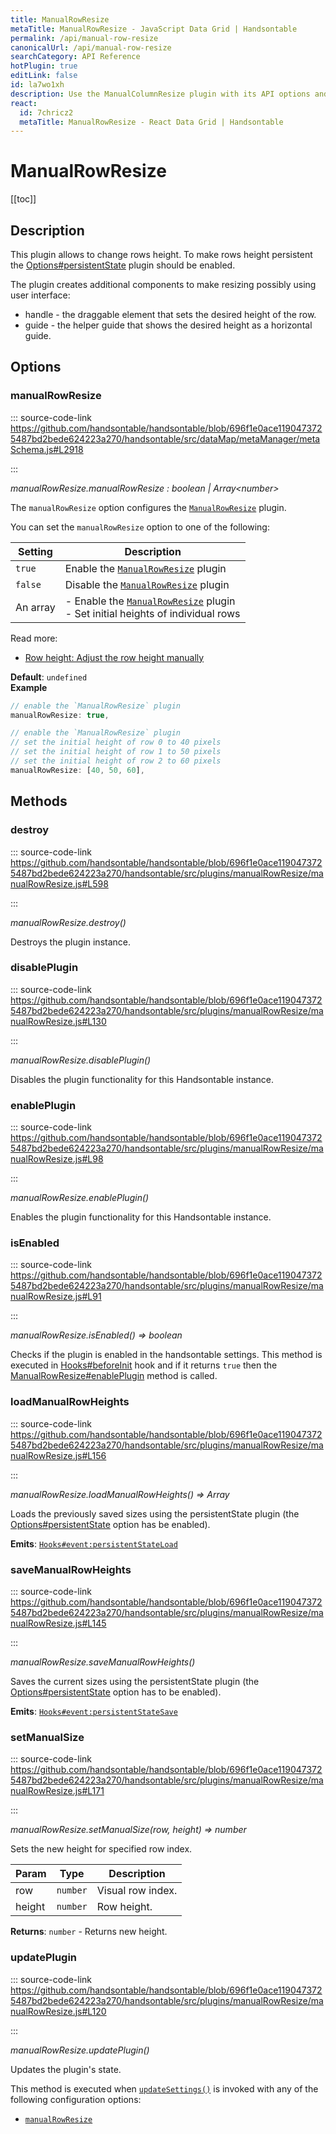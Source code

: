 ```yaml
---
title: ManualRowResize
metaTitle: ManualRowResize - JavaScript Data Grid | Handsontable
permalink: /api/manual-row-resize
canonicalUrl: /api/manual-row-resize
searchCategory: API Reference
hotPlugin: true
editLink: false
id: la7wo1xh
description: Use the ManualColumnResize plugin with its API options and methods to let your users manually change row heights using Handsontable's interface.
react:
  id: 7chricz2
  metaTitle: ManualRowResize - React Data Grid | Handsontable
---
```


# ManualRowResize

[[toc]]

## Description

This plugin allows to change rows height. To make rows height persistent the [Options#persistentState](@/api/options.md#persistentstate)
plugin should be enabled.

The plugin creates additional components to make resizing possibly using user interface:
- handle - the draggable element that sets the desired height of the row.
- guide - the helper guide that shows the desired height as a horizontal guide.


## Options

### manualRowResize
  
::: source-code-link https://github.com/handsontable/handsontable/blob/696f1e0ace1190473725487bd2bede624223a270/handsontable/src/dataMap/metaManager/metaSchema.js#L2918

:::

_manualRowResize.manualRowResize : boolean | Array&lt;number&gt;_

The `manualRowResize` option configures the [`ManualRowResize`](@/api/manualRowResize.md) plugin.

You can set the `manualRowResize` option to one of the following:

| Setting  | Description                                                                                                   |
| -------- | ------------------------------------------------------------------------------------------------------------- |
| `true`   | Enable the [`ManualRowResize`](@/api/manualRowResize.md) plugin                                               |
| `false`  | Disable the [`ManualRowResize`](@/api/manualRowResize.md) plugin                                              |
| An array | - Enable the [`ManualRowResize`](@/api/manualRowResize.md) plugin<br>- Set initial heights of individual rows |

Read more:
- [Row height: Adjust the row height manually](@/guides/rows/row-height.md#adjust-the-row-height-manually)

**Default**: <code>undefined</code>  
**Example**  
```js
// enable the `ManualRowResize` plugin
manualRowResize: true,

// enable the `ManualRowResize` plugin
// set the initial height of row 0 to 40 pixels
// set the initial height of row 1 to 50 pixels
// set the initial height of row 2 to 60 pixels
manualRowResize: [40, 50, 60],
```

## Methods

### destroy
  
::: source-code-link https://github.com/handsontable/handsontable/blob/696f1e0ace1190473725487bd2bede624223a270/handsontable/src/plugins/manualRowResize/manualRowResize.js#L598

:::

_manualRowResize.destroy()_

Destroys the plugin instance.



### disablePlugin
  
::: source-code-link https://github.com/handsontable/handsontable/blob/696f1e0ace1190473725487bd2bede624223a270/handsontable/src/plugins/manualRowResize/manualRowResize.js#L130

:::

_manualRowResize.disablePlugin()_

Disables the plugin functionality for this Handsontable instance.



### enablePlugin
  
::: source-code-link https://github.com/handsontable/handsontable/blob/696f1e0ace1190473725487bd2bede624223a270/handsontable/src/plugins/manualRowResize/manualRowResize.js#L98

:::

_manualRowResize.enablePlugin()_

Enables the plugin functionality for this Handsontable instance.



### isEnabled
  
::: source-code-link https://github.com/handsontable/handsontable/blob/696f1e0ace1190473725487bd2bede624223a270/handsontable/src/plugins/manualRowResize/manualRowResize.js#L91

:::

_manualRowResize.isEnabled() ⇒ boolean_

Checks if the plugin is enabled in the handsontable settings. This method is executed in [Hooks#beforeInit](@/api/hooks.md#beforeinit)
hook and if it returns `true` then the [ManualRowResize#enablePlugin](@/api/manualRowResize.md#enableplugin) method is called.



### loadManualRowHeights
  
::: source-code-link https://github.com/handsontable/handsontable/blob/696f1e0ace1190473725487bd2bede624223a270/handsontable/src/plugins/manualRowResize/manualRowResize.js#L156

:::

_manualRowResize.loadManualRowHeights() ⇒ Array_

Loads the previously saved sizes using the persistentState plugin (the [Options#persistentState](@/api/options.md#persistentstate) option
has be enabled).

**Emits**: [`Hooks#event:persistentStateLoad`](@/api/hooks.md#persistentstateload)  


### saveManualRowHeights
  
::: source-code-link https://github.com/handsontable/handsontable/blob/696f1e0ace1190473725487bd2bede624223a270/handsontable/src/plugins/manualRowResize/manualRowResize.js#L145

:::

_manualRowResize.saveManualRowHeights()_

Saves the current sizes using the persistentState plugin (the [Options#persistentState](@/api/options.md#persistentstate) option has to be
enabled).

**Emits**: [`Hooks#event:persistentStateSave`](@/api/hooks.md#persistentstatesave)  


### setManualSize
  
::: source-code-link https://github.com/handsontable/handsontable/blob/696f1e0ace1190473725487bd2bede624223a270/handsontable/src/plugins/manualRowResize/manualRowResize.js#L171

:::

_manualRowResize.setManualSize(row, height) ⇒ number_

Sets the new height for specified row index.


| Param | Type | Description |
| --- | --- | --- |
| row | `number` | Visual row index. |
| height | `number` | Row height. |


**Returns**: `number` - Returns new height.  

### updatePlugin
  
::: source-code-link https://github.com/handsontable/handsontable/blob/696f1e0ace1190473725487bd2bede624223a270/handsontable/src/plugins/manualRowResize/manualRowResize.js#L120

:::

_manualRowResize.updatePlugin()_

Updates the plugin's state.

This method is executed when [`updateSettings()`](@/api/core.md#updatesettings) is invoked with any of the following configuration options:
 - [`manualRowResize`](@/api/options.md#manualrowresize)


